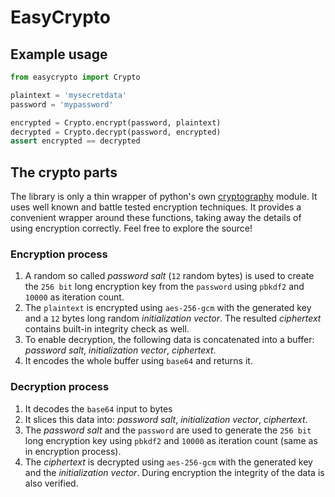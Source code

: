# EasyCrypto

## Example usage

```python
from easycrypto import Crypto

plaintext = 'mysecretdata'
password = 'mypassword'

encrypted = Crypto.encrypt(password, plaintext)
decrypted = Crypto.decrypt(password, encrypted)
assert encrypted == decrypted
```

## The crypto parts

The library is only a thin wrapper of python's own [cryptography](https://cryptography.io/en/latest/) module. It uses well known and battle tested encryption techniques. It provides a convenient wrapper around these functions, taking away the details of using encryption correctly. Feel free to explore the source!

### Encryption process

1. A random so called _password salt_ (`12` random bytes) is used to create the `256 bit` long encryption key from the `password` using `pbkdf2` and `10000` as iteration count.
2. The `plaintext` is encrypted using `aes-256-gcm` with the generated key and a `12` bytes long random _initialization vector_. The resulted _ciphertext_ contains built-in integrity check as well.
3. To enable decryption, the following data is concatenated into a buffer: _password salt_, _initialization vector_, _ciphertext_.
4. It encodes the whole buffer using `base64` and returns it.

### Decryption process

1. It decodes the `base64` input to bytes
2. It slices this data into: _password salt_, _initialization vector_, _ciphertext_.
3. The _password salt_ and the `password` are used to generate the `256 bit` long encryption key using `pbkdf2` and `10000` as iteration count (same as in encryption process).
4. The _ciphertext_ is decrypted using `aes-256-gcm` with the generated key and the _initialization vector_. During encryption the integrity of the data is also verified.
